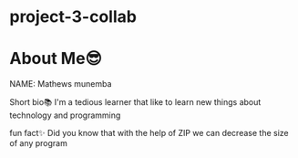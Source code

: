 # project-3-collab
# About Me😎 
NAME: Mathews munemba

Short bio📚
I'm a tedious learner that like  to learn new things about  technology and programming

fun fact✨
Did you know that with the help of ZIP we can decrease the size of any program 
